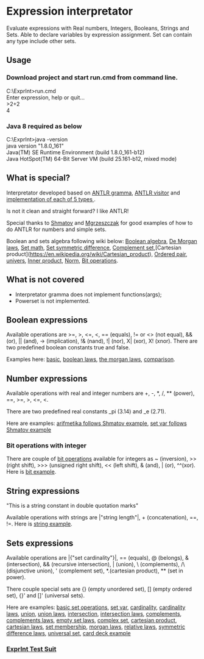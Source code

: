 # Expression interpretator

Evaluate expressions with Real numbers, Integers, Booleans, Strings and Sets. Able to declare variables by expression assignment. Set can contain any type include other sets.

## Usage

### Download project and start run.cmd from command line.
C:\ExprInt>run.cmd<br/>
Enter expression, help or quit...<br/>
\>2+2<br/>
4

### Java 8 required as below

C:\ExprInt>java -version<br/>
java version "1.8.0_161"<br/>
Java(TM) SE Runtime Environment (build 1.8.0_161-b12)<br/>
Java HotSpot(TM) 64-Bit Server VM (build 25.161-b12, mixed mode)<br/>

## What is special?

Interpretator developed based on [ANTLR gramma](https://github.com/serhioms/ExprInt/blob/master/gramma/CalcSet.g4), [ANTLR visitor](https://github.com/serhioms/ExprInt/blob/master/src/main/java/org/exprint/antlr/EvalVisitor.java) and [implementation of each of 5 types ](https://github.com/serhioms/ExprInt/tree/master/src/main/java/org/exprint/type).

Is not it clean and straight forward? I like ANTLR!

Special thanks to [Shmatov](https://github.com/shmatov/antlr4-calculator) and [Mgrzeszczak](https://github.com/mgrzeszczak/set-calculator) for good examples of how to do ANTLR for numbers and simple sets.

Boolean and sets algebra following wiki below: [Boolean algebra](https://en.wikipedia.org/wiki/Boolean_algebra), [De Morgan laws](https://en.wikipedia.org/wiki/De_Morgan%27s_laws), [Set math](https://en.wikipedia.org/wiki/Set_(mathematics)), [Set symmetric difference](https://en.wikipedia.org/wiki/Symmetric_difference), [Complement set](https://en.wikipedia.org/wiki/Complement_(set_theory)),[Cartesian product](https://en.wikipedia.org/wiki/Cartesian_product), [Ordered pair](https://en.wikipedia.org/wiki/Ordered_pair), [univers](https://en.wikipedia.org/wiki/Universe_(mathematics)), [Inner product](https://en.wikipedia.org/wiki/Inner_product_space), [Norm](https://en.wikipedia.org/wiki/Norm_(mathematics)), [Bit operations](https://www.programiz.com/java-programming/bitwise-operators). 

## What is not covered

- Interpretator gramma does not implement functions(args);
- Powerset is not implemented.

## Boolean expressions
Available operations are >=, >, <=, <, == (equals), != or <> (not equal), && (or), || (and), -> (implication), !& (nand), !| (nor), X| (xor), X! (xnor). There are two predefined boolean constants true and false.

Examples here: [basic](https://github.com/serhioms/ExprInt/blob/master/data/booleanbasic.txt), [boolean laws](https://github.com/serhioms/ExprInt/blob/master/data/booleanlaw.txt), [the morgan laws](https://github.com/serhioms/ExprInt/blob/master/data/booleanmorgan.txt), [comparison](https://github.com/serhioms/ExprInt/blob/master/data/setcomparison.txt).<br/>

## Number expressions
Available operations with real and integer numbers are +, -, *, /, ** (power), ==, >=, >, <=, <.<br/>

There are two predefined real constants _pi (3.14) and  _e (2.71).

Here are examples: [arifmetika follows Shmatov example](https://github.com/serhioms/ExprInt/blob/master/data/numarifmetika.txt), [set var follows Shmatov example](https://github.com/serhioms/ExprInt/blob/master/data/numsetvar.txt)

### Bit operations with integer
There are couple of [bit operations](https://www.programiz.com/java-programming/bitwise-operators) available for integers as ~ (inversion), >> (right shift), >>> (unsigned right shift), << (left shift), & (and), | (or), ^^(xor). Here is [bit example](https://github.com/serhioms/ExprInt/blob/master/data/bit.txt).

## String expressions
"This is a string constant in double quotation marks"

Available operations with strings are |"string length"|, + (concatenation), ==, !=. Here is [string example](https://github.com/serhioms/ExprInt/blob/master/data/string.txt).

## Sets expressions
Available operations are |{"set cardinality"}|, == (equals), @ (belongs), & (intersection), && (recursive intersection), | (union), \ (complements), /\ (disjunctive union), ' (complement set), *.(cartesian product), ** (set in power).<br/>

There couple special sets are {} (empty unordered set), [] (empty ordered set), {}' and []' (universal sets).

Here are examples: [basic set operations](https://github.com/serhioms/ExprInt/blob/master/data/setbasic.txt), [set var](https://github.com/serhioms/ExprInt/blob/master/data/setsimple.txt), [cardinality](https://github.com/serhioms/ExprInt/blob/master/data/setcardinality.txt), [cardinality laws](https://github.com/serhioms/ExprInt/blob/master/data/setcardinalitylaws.txt), [union](https://github.com/serhioms/ExprInt/blob/master/data/setunion.txt), [union laws](https://github.com/serhioms/ExprInt/blob/master/data/setunionlaws.txt), [intersection](https://github.com/serhioms/ExprInt/blob/master/data/setintersection.txt), [intersection laws](https://github.com/serhioms/ExprInt/blob/master/data/setintersectionlaw.txt), [complements](https://github.com/serhioms/ExprInt/blob/master/data/setcomplements.txt), [complements laws](https://github.com/serhioms/ExprInt/blob/master/data/setcomplementslaw.txt), [empty set laws](https://github.com/serhioms/ExprInt/blob/master/data/setemptylaw.txt), [complex set](https://github.com/serhioms/ExprInt/blob/master/data/setcomplex.txt), [cartesian product](https://github.com/serhioms/ExprInt/blob/master/data/setcartesian.txt), [cartesian laws](https://github.com/serhioms/ExprInt/blob/master/data/setcartesianlaws.txt), [set membership](https://github.com/serhioms/ExprInt/blob/master/data/setmembershipbasic.txt), [morgan laws](https://github.com/serhioms/ExprInt/blob/master/data/setmorgan.txt), [relative laws](https://github.com/serhioms/ExprInt/blob/master/data/setrelativelaw.txt), [symmetric difference laws](https://github.com/serhioms/ExprInt/blob/master/data/setsymmetricdifferencelaw.txt), [universal set](https://github.com/serhioms/ExprInt/blob/master/data/setuniversalbasic.txt), [card deck example](https://github.com/serhioms/ExprInt/blob/master/data/setcarddeck.txt)


### [ExprInt Test Suit](https://github.com/serhioms/ExprInt/blob/master/src/test/java/test/ExprintTest.java)
